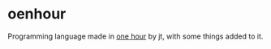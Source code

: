 # oenhour

Programming language made in [one hour](https://www.youtube.com/watch?v=Zkd3mZYOOvw) by jt, with some things added to it.